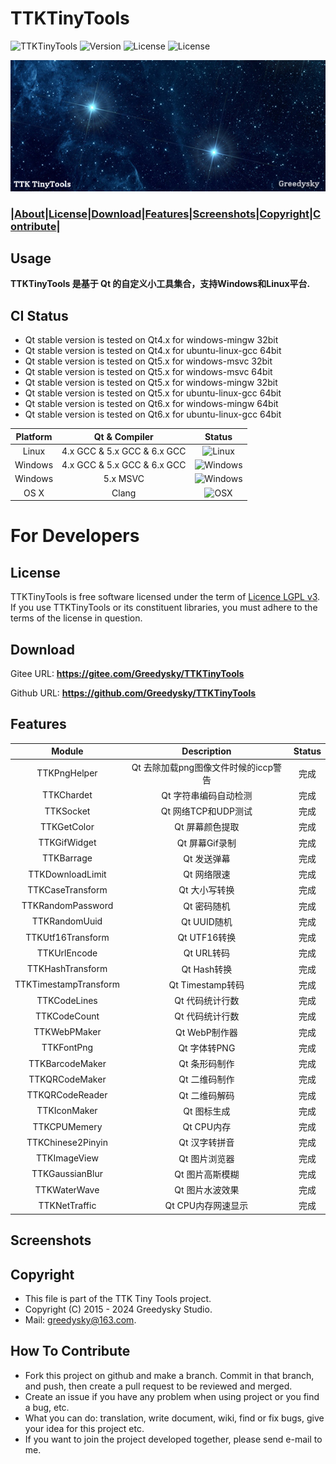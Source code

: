 # TTKTinyTools
![TTKTinyTools](https://img.shields.io/badge/Greedysky-TTKTinyTools-green.svg?style=flat-square)
![Version](https://img.shields.io/github/v/release/Greedysky/TTKTinyTools?style=flat-square&label=Version)
![License](https://img.shields.io/badge/License-GPL%20V3-yellowgreen.svg?style=flat-square)
![License](https://img.shields.io/badge/License-LGPL%20V3-yellow.svg?style=flat-square)

![LOGO](TTKResource/logo_banner.png?raw=true)

### **|[About](#usage)|[License](#license)|[Download](#download)|[Features](#features)|[Screenshots](#screenshots)|[Copyright](#copyright)|[Contribute](#how-to-contribute)|**

Usage
--------
**TTKTinyTools 是基于 Qt 的自定义小工具集合，支持Windows和Linux平台.**

## CI Status
 * Qt stable version is tested on Qt4.x for windows-mingw 32bit
 * Qt stable version is tested on Qt4.x for ubuntu-linux-gcc 64bit
 * Qt stable version is tested on Qt5.x for windows-msvc 32bit
 * Qt stable version is tested on Qt5.x for windows-msvc 64bit
 * Qt stable version is tested on Qt5.x for windows-mingw 32bit
 * Qt stable version is tested on Qt5.x for ubuntu-linux-gcc 64bit
 * Qt stable version is tested on Qt6.x for windows-mingw 64bit
 * Qt stable version is tested on Qt6.x for ubuntu-linux-gcc 64bit

| Platform | Qt & Compiler               | Status                                                                 |
| :---:    | :---:                       | :---:                                                                  |
| Linux    | 4.x GCC & 5.x GCC & 6.x GCC | ![Linux](https://img.shields.io/badge/build-passing-brightgreen.svg)   |
| Windows  | 4.x GCC & 5.x GCC & 6.x GCC | ![Windows](https://img.shields.io/badge/build-passing-brightgreen.svg) |
| Windows  | 5.x MSVC                    | ![Windows](https://img.shields.io/badge/build-passing-brightgreen.svg) |
| OS X     | Clang                       | ![OSX](https://img.shields.io/badge/build-unknown-lightgrey.svg)       |

# For Developers

License
--------
TTKTinyTools is free software licensed under the term of [Licence LGPL v3](LICENSE). If you use TTKTinyTools or its constituent libraries, you must adhere to the terms of the license in question.

Download
--------
Gitee URL: **<u>https://gitee.com/Greedysky/TTKTinyTools</u>**

Github URL: **<u>https://github.com/Greedysky/TTKTinyTools</u>**

Features
--------
| Module | Description | Status |
| :---:  | :---:       | :---:  |
| TTKPngHelper    | Qt 去除加载png图像文件时候的iccp警告     |   完成   |
| TTKChardet  | Qt 字符串编码自动检测       |   完成   |
| TTKSocket  | Qt 网络TCP和UDP测试       |   完成   |
| TTKGetColor  | Qt 屏幕颜色提取       |   完成   |
| TTKGifWidget  | Qt 屏幕Gif录制       |   完成   |
| TTKBarrage  | Qt 发送弹幕       |   完成   |
| TTKDownloadLimit  | Qt 网络限速      |   完成   |
| TTKCaseTransform  | Qt 大小写转换       |   完成   |
| TTKRandomPassword  | Qt 密码随机       |   完成   |
| TTKRandomUuid  | Qt UUID随机      |   完成   |
| TTKUtf16Transform  | Qt UTF16转换       |   完成   |
| TTKUrlEncode  | Qt URL转码     | 完成     |
| TTKHashTransform  | Qt Hash转换       |   完成   |
| TTKTimestampTransform  | Qt Timestamp转码     |   完成   |
| TTKCodeLines  | Qt 代码统计行数     |   完成   |
| TTKCodeCount  | Qt 代码统计行数     |   完成   |
| TTKWebPMaker  | Qt WebP制作器       |   完成   |
| TTKFontPng  | Qt 字体转PNG     |   完成   |
| TTKBarcodeMaker  | Qt 条形码制作     |   完成   |
| TTKQRCodeMaker  | Qt 二维码制作     |   完成   |
| TTKQRCodeReader  | Qt 二维码解码     |   完成   |
| TTKIconMaker  | Qt 图标生成     |   完成   |
| TTKCPUMemery  | Qt CPU内存     |   完成   |
| TTKChinese2Pinyin  | Qt 汉字转拼音     |   完成   |
| TTKImageView  | Qt 图片浏览器     |   完成   |
| TTKGaussianBlur  | Qt 图片高斯模糊     |   完成   |
| TTKWaterWave  | Qt 图片水波效果     |   完成   |
| TTKNetTraffic  | Qt CPU内存网速显示     |   完成   |

Screenshots
--------

Copyright
--------
 * This file is part of the TTK Tiny Tools project.
 * Copyright (C) 2015 - 2024 Greedysky Studio.
 * Mail: greedysky@163.com.

How To Contribute
--------
 * Fork this project on github and make a branch. Commit in that branch, and push, then create a pull request to be reviewed and merged.
 * Create an issue if you have any problem when using project or you find a bug, etc.
 * What you can do: translation, write document, wiki, find or fix bugs, give your idea for this project etc.
 * If you want to join the project developed together, please send e-mail to me.
